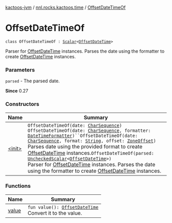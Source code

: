 [kactoos-jvm](../../index.md) / [nnl.rocks.kactoos.time](../index.md) / [OffsetDateTimeOf](./index.md)

# OffsetDateTimeOf

`class OffsetDateTimeOf : `[`Scalar`](../../nnl.rocks.kactoos/-scalar/index.md)`<`[`OffsetDateTime`](http://docs.oracle.com/javase/8/docs/api/java/time/OffsetDateTime.html)`>`

Parser for [OffsetDateTime](http://docs.oracle.com/javase/8/docs/api/java/time/OffsetDateTime.html) instances.
Parses the date using the formatter to create
[OffsetDateTime](http://docs.oracle.com/javase/8/docs/api/java/time/OffsetDateTime.html) instances.

### Parameters

`parsed` - The parsed date.

**Since**
0.27

### Constructors

| Name | Summary |
|---|---|
| [&lt;init&gt;](-init-.md) | `OffsetDateTimeOf(date: `[`CharSequence`](https://kotlinlang.org/api/latest/jvm/stdlib/kotlin/-char-sequence/index.html)`)`<br>`OffsetDateTimeOf(date: `[`CharSequence`](https://kotlinlang.org/api/latest/jvm/stdlib/kotlin/-char-sequence/index.html)`, formatter: `[`DateTimeFormatter`](http://docs.oracle.com/javase/8/docs/api/java/time/format/DateTimeFormatter.html)`)``OffsetDateTimeOf(date: `[`CharSequence`](https://kotlinlang.org/api/latest/jvm/stdlib/kotlin/-char-sequence/index.html)`, format: `[`String`](https://kotlinlang.org/api/latest/jvm/stdlib/kotlin/-string/index.html)`, offset: `[`ZoneOffset`](http://docs.oracle.com/javase/8/docs/api/java/time/ZoneOffset.html)`)`<br>Parses date using the provided format to create [OffsetDateTime](http://docs.oracle.com/javase/8/docs/api/java/time/OffsetDateTime.html) instances.`OffsetDateTimeOf(parsed: `[`UncheckedScalar`](../../nnl.rocks.kactoos.scalar/-unchecked-scalar/index.md)`<`[`OffsetDateTime`](http://docs.oracle.com/javase/8/docs/api/java/time/OffsetDateTime.html)`>)`<br>Parser for [OffsetDateTime](http://docs.oracle.com/javase/8/docs/api/java/time/OffsetDateTime.html) instances. Parses the date using the formatter to create [OffsetDateTime](http://docs.oracle.com/javase/8/docs/api/java/time/OffsetDateTime.html) instances. |

### Functions

| Name | Summary |
|---|---|
| [value](value.md) | `fun value(): `[`OffsetDateTime`](http://docs.oracle.com/javase/8/docs/api/java/time/OffsetDateTime.html)<br>Convert it to the value. |
